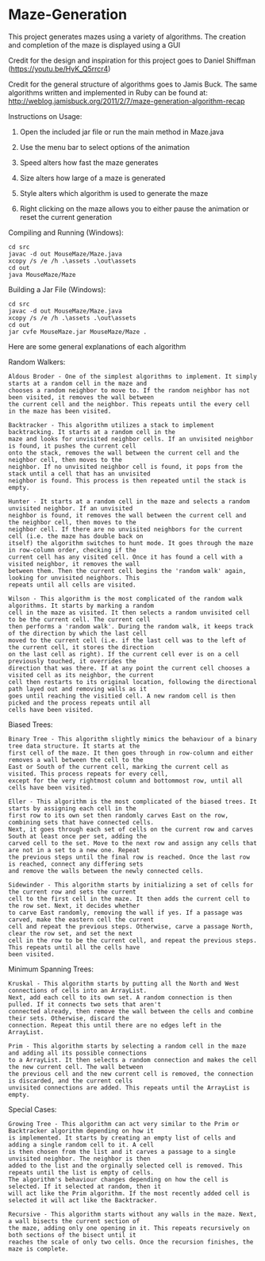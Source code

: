 # Maze-Generation
This project generates mazes using a variety of algorithms. The creation and completion of the maze is displayed using a GUI

Credit for the design and inspiration for this project goes to Daniel Shiffman (https://youtu.be/HyK_Q5rrcr4)

Credit for the general structure of algorithms goes to Jamis Buck.
The same algorithms written and implemented in Ruby can be found at: http://weblog.jamisbuck.org/2011/2/7/maze-generation-algorithm-recap

Instructions on Usage:

1. Open the included jar file or run the main method in Maze.java

2. Use the menu bar to select options of the animation

3. Speed alters how fast the maze generates

4. Size alters how large of a maze is generated

5. Style alters which algorithm is used to generate the maze

6. Right clicking on the maze allows you to either pause the animation or reset the current generation


Compiling and Running (Windows):
```
cd src
javac -d out MouseMaze/Maze.java
xcopy /s /e /h .\assets .\out\assets
cd out
java MouseMaze/Maze
```
Building a Jar File (Windows):
```
cd src
javac -d out MouseMaze/Maze.java
xcopy /s /e /h .\assets .\out\assets
cd out
jar cvfe MouseMaze.jar MouseMaze/Maze .
```


Here are some general explanations of each algorithm

Random Walkers:

	Aldous Broder - One of the simplest algorithms to implement. It simply starts at a random cell in the maze and 
	chooses a random neighbor to move to. If the random neighbor has not been visited, it removes the wall between 
	the current cell and the neighbor. This repeats until the every cell in the maze has been visited.
	
	Backtracker - This algorithm utilizes a stack to implement backtracking. It starts at a random cell in the
	maze and looks for unvisited neighbor cells. If an unvisited neighbor is found, it pushes the current cell 
	onto the stack, removes the wall between the current cell and the neighbor cell, then moves to the 
	neighbor. If no unvisited neighbor cell is found, it pops from the stack until a cell that has an unvisited
	neighbor is found. This process is then repeated until the stack is empty.

	Hunter - It starts at a random cell in the maze and selects a random unvisited neighbor. If an unvisited
	neighbor is found, it removes the wall between the current cell and the neighbor cell, then moves to the
	neighbor cell. If there are no unvisited neighbors for the current cell (i.e. the maze has double back on
	itself) the algorithm switches to hunt mode. It goes through the maze in row-column order, checking if the 
	current cell has any visited cell. Once it has found a cell with a visited neighbor, it removes the wall
	between them. Then the current cell begins the 'random walk' again, looking for unvisited neighbors. This
	repeats until all cells are visited.
	
 	Wilson - This algorithm is the most complicated of the random walk algorithms. It starts by marking a random
	cell in the maze as visited. It then selects a random unvisited cell to be the current cell. The current cell
	then performs a 'random walk'. During the random walk, it keeps track of the direction by which the last cell 
	moved to the current cell (i.e. if the last cell was to the left of the current cell, it stores the direction
	on the last cell as right). If the current cell ever is on a cell previously touched, it overrides the 
	direction that was there. If at any point the current cell chooses a visited cell as its neighbor, the current
	cell then restarts to its original location, following the directional path layed out and removing walls as it
	goes until reaching the visitied cell. A new random cell is then picked and the process repeats until all
	cells have been visited.
	
Biased Trees:

	Binary Tree - This algorithm slightly mimics the behaviour of a binary tree data structure. It starts at the
	first cell of the maze. It then goes through in row-column and either removes a wall between the cell to the 
	East or South of the current cell, marking the current cell as visited. This process repeats for every cell, 
	except for the very rightmost column and bottommost row, until all cells have been visited.

	Eller - This algorithm is the most complicated of the biased trees. It starts by assigning each cell in the
	first row to its own set then randomly carves East on the row, combining sets that have connected cells.
	Next, it goes through each set of cells on the current row and carves South at least once per set, adding the
	carved cell to the set. Move to the next row and assign any cells that are not in a set to a new one. Repeat
	the previous steps until the final row is reached. Once the last row is reached, connect any differing sets
	and remove the walls between the newly connected cells.
	
	Sidewinder - This algorithm starts by initializing a set of cells for the current row and sets the current 
	cell to the first cell in the maze. It then adds the current cell to the row set. Next, it decides whether
	to carve East randomly, removing the wall if yes. If a passage was carved, make the eastern cell the current
	cell and repeat the previous steps. Otherwise, carve a passage North, clear the row set, and set the next 
	cell in the row to be the current cell, and repeat the previous steps. This repeats until all the cells have
	been visited.

Minimum Spanning Trees:

	Kruskal - This algorithm starts by putting all the North and West connections of cells into an ArrayList.
	Next, add each cell to its own set. A random connection is then pulled. If it connects two sets that aren't
	connected already, then remove the wall between the cells and combine their sets. Otherwise, discard the 
	connection. Repeat this until there are no edges left in the ArrayList.

	Prim - This algorithm starts by selecting a random cell in the maze and adding all its possible connections
	to a ArrayList. It then selects a random connection and makes the cell the new current cell. The wall between
	the previous cell and the new current cell is removed, the connection is discarded, and the current cells 
	unvisited connections are added. This repeats until the ArrayList is empty.

Special Cases:

	Growing Tree - This algorithm can act very similar to the Prim or Backtracker algorithm depending on how it
	is implemented. It starts by creating an empty list of cells and adding a single random cell to it. A cell
	is then chosen from the list and it carves a passage to a single unvisited neighbor. The neighbor is then 
	added to the list and the orginally selected cell is removed. This repeats until the list is empty of cells.
	The algorithm's behaviour changes depending on how the cell is selected. If it selected at random, then it
	will act like the Prim algorithm. If the most recently added cell is selected it will act like the Backtracker.

	Recursive - This algorithm starts without any walls in the maze. Next, a wall bisects the current section of
	the maze, adding only one opening in it. This repeats recursively on both sections of the bisect until it 
	reaches the scale of only two cells. Once the recursion finishes, the maze is complete.